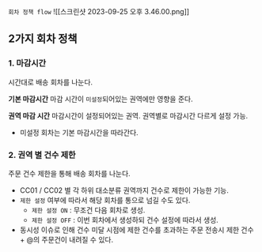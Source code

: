 `회차 정책 flow`
![[스크린샷 2023-09-25 오후 3.46.00.png]]
## 2가지 회차 정책

### 1. 마감시간
시간대로 배송 회차를 나눈다.

**기본 마감시간**
마감 시간이 `미설정`되어있는 권역에만 영향을 준다.

**권역 마감 시간**
마감시간이 설정되어있는 권역. 권역별로 마감시간 다르게 설정 가능.
- 미설정 회차는 기본 마감시간을 따라간다.

### 2. 권역 별 건수 제한
주문 건수 제한을 통해 배송 회차를 나눈다.

- CC01 / CC02 별 각 하위 대소분류 권역까지 건수로 제한이 가능한 기능.
- `제한 설정` 여부에 따라서 해당 회차를 통으로 넘길 수도 있다.
	- `제한 설정 ON` : 무조건 다음 회차로 생성.
	- `제한 설정 OFF` : 이번 회차에서 생성하되 건수 설정에 따라서 생성.
- 동시성 이슈로 인해 건수 미달 시점에 제한 건수를 초과하는 주문 전송시 제한 건수 + @의 주문건이 내려질 수 있다.